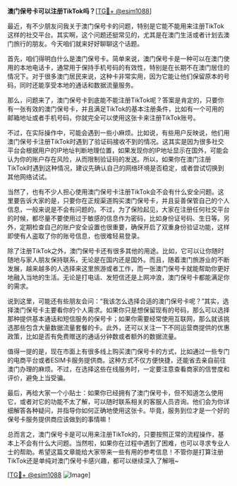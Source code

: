 **澳门保号卡可以注册TikTok吗？**[[TG💪+ @esim1088](https://t.me/s/esim1088)]

最近，有不少朋友问我关于澳门保号卡的问题，特别是它能不能用来注册TikTok这样的社交平台。其实啊，这个问题还挺常见的，尤其是在澳门生活或者计划去澳门旅行的朋友。今天咱们就来好好聊聊这个话题。

首先，咱们得明白什么是澳门保号卡。简单来说，澳门保号卡是一种可以在澳门使用的本地电话卡，通常用于保持手机号码的有效性，特别是在长期不在澳门居住的情况下。对于很多澳门居民来说，这种卡非常实用，因为它能让他们保留原本的号码，同时还能享受本地的通话和数据流量服务。

那么，问题来了，澳门保号卡到底能不能注册TikTok呢？答案是肯定的，只要你有一张有效的澳门保号卡，并且满足TikTok的基本注册条件，比如有一个可用的邮箱地址或者手机号码，你就完全可以使用这张卡来注册TikTok账号。

不过，在实际操作中，可能会遇到一些小麻烦。比如说，有些用户反映说，他们用澳门保号卡注册TikTok时遇到了验证码接收不到的情况。这其实是因为很多社交平台会根据用户的IP地址判断地理位置，如果发现你的IP地址显示在国外，可能会认为你的账户存在风险，从而限制验证码的发送。所以，如果你在澳门注册TikTok时遇到这种情况，建议先确认自己的网络环境是否稳定，或者尝试切换到其他网络试试。

当然了，也有不少人担心使用澳门保号卡注册TikTok会不会有什么安全问题。这里要告诉大家的是，只要你在正规渠道购买澳门保号卡，并且妥善保管自己的个人信息，一般来说是不会有问题的。不过，为了保险起见，大家在注册任何社交平台的时候，都尽量不要使用过于敏感的信息作为密码，比如身份证号码、生日等。另外，定期检查自己的账户安全设置也很重要，确保开启了双重身份验证功能，这样即使有人盗取了你的账号信息，也很难轻易登录。

除了注册TikTok之外，澳门保号卡还有很多其他的用途。比如，它可以让你随时随地与家人朋友保持联系，无论是在国内还是国外。而且，随着澳门旅游业的不断发展，越来越多的人选择来这里旅游或者工作，而一张澳门保号卡就能帮助你更好地融入当地的生活。无论是打电话、发短信还是上网冲浪，澳门保号卡都能满足你的需求。

说到这里，可能还有些朋友会问：“我该怎么选择合适的澳门保号卡呢？”其实，选择澳门保号卡主要看你的个人需求。如果你只是想保留现有的号码，那么可以选择那种提供基本通话和短信服务的保号卡；如果你需要经常使用互联网，那么就该挑选那些包含大量数据流量套餐的卡。此外，还可以关注一下不同运营商提供的优惠政策，比如是否有免费赠送的通话分钟数或者额外的数据流量。

值得一提的是，现在市面上有很多线上购买澳门保号卡的方式，比如通过一些专门的电商平台或者ESIM卡服务提供商。这种方式不仅方便快捷，还能省去亲自前往澳门办理的麻烦。不过，在选择这些在线服务时，一定要注意查看商家的信誉度和评价，避免上当受骗。

最后，再给大家一个小贴士：如果你已经拥有了澳门保号卡，但不知道怎么使用它，或者对它的功能不太了解，可以随时联系相关的客服人员咨询。他们会为你详细解答各种疑问，并指导你如何正确地使用这张卡。毕竟，服务到位才是一个好的保号卡服务提供商应该做到的事情嘛！

总而言之，澳门保号卡是可以用来注册TikTok的，只要按照正常的流程操作，基本上不会有什么大问题。当然啦，如果你在过程中遇到了困难，也可以寻求专业人士的帮助。希望这篇文章能给大家带来一些有用的参考信息！不管你是打算注册TikTok还是单纯对澳门保号卡感兴趣，都可以继续深入了解哦~

[[TG💪+ @esim1088](https://t.me/s/esim1088) ![Image](https://i.postimg.cc/4NQfJmqS/Snipaste-2025-05-13-00-14-12.png)]